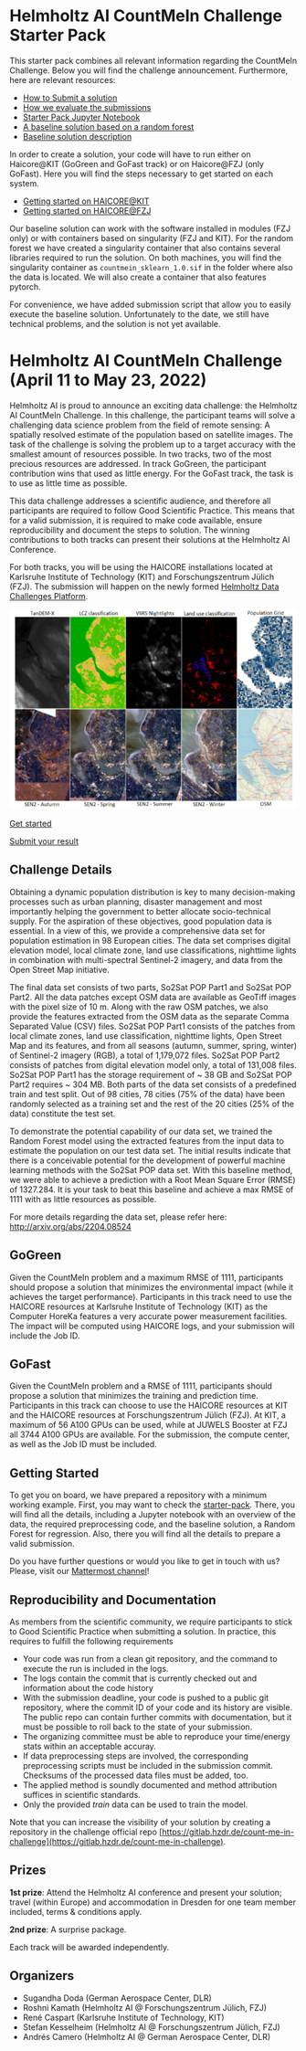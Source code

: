 Helmholtz AI CountMeIn Challenge Starter Pack
===================

This starter pack combines all relevant information regarding the CountMeIn Challenge. Below you will find the challenge announcement. Furthermore, here are relevant resources:
- [How to Submit a solution](docs/how_to_submit.md)
- [How we evaluate the submissions](docs/how_we_evaluate.md)
- [Starter Pack Jupyter Notebook](starter-pack.ipynb)
- [A baseline solution based on a random forest](starter-pack.py)
- [Baseline solution description](docs/baseline_solution.md)

In order to create a solution, your code will have to run either on Haicore@KIT (GoGreen and GoFast track) or on Haicore@FZJ (only GoFast). Here you will find the steps necessary to get started on each system.
- [Getting started on HAICORE@KIT](docs/getting_started_haicore_kit.md)
- [Getting started on HAICORE@FZJ](docs/getting_started_haicore_fzj.md)

Our baseline solution can work with the software installed in modules (FZJ only) or with containers based on singularity (FZJ and KIT). For the random forest we have created a singularity container that also contains several libraries required to run the solution. On both machines, you will find the singularity container as `countmein_sklearn_1.0.sif` in the folder where also the data is located. We will also create a container that also features pytorch. 

For convenience, we have added submission script that allow you to easily execute the baseline solution. Unfortunately to the date, we still have technical problems, and the solution is not yet available. 

# Helmholtz AI CountMeIn Challenge (April 11 to May 23, 2022)

Helmholtz AI is proud to announce an exciting data challenge: the Helmholtz AI CountMeIn Challenge. In this challenge, the participant teams will solve a challenging data science problem from the field of remote sensing: A spatially resolved estimate of the population based on satellite images. The task of the challenge is solving the problem up to a target accuracy with the smallest amount of resources possible. In two tracks, two of the most precious resources are addressed. In track GoGreen, the participant contribution wins that used as little energy. For the GoFast track, the task is to use as little time as possible.

This data challenge addresses a scientific audience, and therefore all participants are required to follow Good Scientific Practice. This means that for a valid submission, it is required to make code available, ensure reproducibility and document the steps to solution. The winning contributions to both tracks can present their solutions at the Helmholtz AI Conference.

For both tracks, you will be using the HAICORE installations located at Karlsruhe Institute of Technology (KIT) and Forschungszentrum Jülich (FZJ). The submission will happen on the newly formed [Helmholtz Data Challenges Platform](http://helmholtz-data-challenges.de).


![Data sample](ancillary_rasters_example.PNG)


[Get started](https://gitlab.hzdr.de/count-me-in-challenge/orga-team/starter-pack)

[Submit your result](https://gitlab.hzdr.de/count-me-in-challenge/orga-team/starter-pack/-/blob/master/docs/how_to_submit.md)


## Challenge Details
Obtaining a dynamic population distribution is key to many decision-making processes such as urban planning, disaster management and most importantly helping the government to better allocate socio-technical supply. For the aspiration of these objectives, good population data is essential. In a view of this, we provide a comprehensive data set for population estimation in 98 European cities. The data set comprises digital elevation model, local climate zone, land use classifications, nighttime lights in combination with multi-spectral Sentinel-2 imagery, and data from the Open Street Map initiative. 

The final data set consists of two parts, So2Sat POP Part1 and So2Sat POP Part2. All the data patches except OSM data are available as GeoTiff images with the pixel size of 10 m. Along with the raw OSM patches, we also provide the features extracted from the OSM data as the separate Comma Separated Value (CSV) files. So2Sat POP Part1 consists of the patches from local climate zones, land use classification, nighttime lights, Open Street Map and its features, and from all seasons (autumn, summer, spring, winter) of Sentinel-2 imagery (RGB), a total of 1,179,072 files. So2Sat POP Part2 consists of patches from digital elevation model only, a total of 131,008 files. So2Sat POP Part1 has the storage requirement of ~ 38 GB and So2Sat POP Part2 requires ~ 304 MB. Both parts of the data set consists of a predefined train and test split. Out of 98 cities, 78 cities (75% of the data) have been randomly selected as a training set and the rest of the 20 cities (25% of the data) constitute the test set.

To demonstrate the potential capability of our data set, we trained the Random Forest model using the extracted features from the input data to estimate the population on our test data set. The initial results indicate that there is a conceivable potential for the development of powerful machine learning methods with the So2Sat POP data set. With this baseline method, we were able to achieve a prediction with a Root Mean Square Error (RMSE) of 1327.284. It is your task to beat this baseline and achieve a max RMSE of 1111 with as little resources as possible.

For more details regarding the data set, please refer here: http://arxiv.org/abs/2204.08524


## GoGreen
Given the CountMeIn problem and a maximum RMSE of 1111, participants should propose a solution that minimizes the environmental impact (while it achieves the target performance). Participants in this track need to use the HAICORE resources at Karlsruhe Institute of Technology (KIT) as the Computer HoreKa features a very accurate power measurement facilities. The impact will be computed using HAICORE logs, and your submission will include the Job ID.

## GoFast
Given the CountMeIn problem and a RMSE of 1111, participants should propose a solution that minimizes the training and prediction time.  Participants in this track can choose to use the HAICORE resources at  KIT and the HAICORE resources at Forschungszentrum Jülich (FZJ). At KIT, a maximum of 56 A100 GPUs can be used, while at JUWELS Booster at FZJ all 3744 A100 GPUs are available. For the submission, the compute center, as well as the Job ID must be included. 

## Getting Started
To get you on board, we have prepared a repository with a minimum working example. First, you may want to check the [starter-pack](https://gitlab.hzdr.de/count-me-in-challenge/orga-team/starter-pack/). There, you will find all the details, including a Jupyter notebook with an overview of the data, the required preprocessing code, and the baseline solution, a Random Forest for regression. Also, there you will find all the details to prepare a valid submission.

Do you have further questions or would you like to get in touch with us? Please, visit our [Mattermost channel](https://mattermost.hzdr.de/signup_user_complete/?id=f6fhtfz5n3dmje6bt6xjb1btae)!


## Reproducibility and Documentation
As members from the scientific community, we require participants to stick to Good Scientific Practice when submitting a solution. In practice, this requires to fulfill the following requirements

- Your code was run from a clean git repository, and the command to execute the run is included in the logs. 
- The logs contain the commit that is currently checked out and information about the code history 
- With the submission deadline, your code is pushed to a public git repository, where the commit ID of your code and its history are visible. The public repo can contain further commits with documentation, but it must be possible to roll back to the state of your submission.
- The organizing committee must be able to reproduce your time/energy stats within an acceptable accuray.
- If data preprocessing steps are involved, the corresponding preprocessing scripts must be included in the submission commit. Checksums of the processed data files must be added, too.
- The applied method is soundly documented and method attribution suffices in scientific standards.
- Only the provided *train* data can be used to train the model.

Note that you can increase the visibility of your solution by creating a repository in the challenge official repo [https://gitlab.hzdr.de/count-me-in-challenge](https://gitlab.hzdr.de/count-me-in-challenge).


## Prizes
**1st prize**: Attend the Helmholtz AI conference and present your solution; travel (within Europe) and accommodation in Dresden for one team member included, terms & conditions apply.

**2nd prize**: A surprise package.

Each track will be awarded independently.

## Organizers
* Sugandha Doda (German Aerospace Center, DLR)
* Roshni Kamath (Helmholtz AI @ Forschungszentrum Jülich, FZJ)
* René Caspart (Karlsruhe Institute of Technology, KIT)
* Stefan Kesselheim (Helmholtz AI @ Forschungszentrum Jülich, FZJ)
* Andrés Camero (Helmholtz AI @ German Aerospace Center, DLR)

